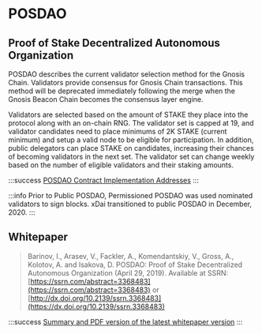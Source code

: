 ---
---

# POSDAO

## Proof of Stake Decentralized Autonomous Organization

POSDAO describes the current validator selection method for the Gnosis Chain.  Validators provide consensus for Gnosis Chain transactions. This method will be deprecated immediately following the merge when the Gnosis Beacon Chain becomes the consensus layer engine.

Validators are selected based on the amount of STAKE they place into the protocol along with an on-chain RNG. The validator set is capped at 19, and validator candidates need to place minimums of 2K STAKE (current minimum) and setup a valid node to be eligible for participation. In addition, public delegators can place STAKE on candidates, increasing their chances of becoming validators in the next set. The validator set can change weekly based on the number of eligible validators and their staking amounts.

:::success [POSDAO Contract Implementation Addresses](https://github.com/poanetwork/poa-chain-spec/blob/dai/contracts.json#L9)
:::

:::info
Prior to Public POSDAO, Permissioned POSDAO was used nominated validators to sign blocks. xDai transitioned to public POSDAO in December, 2020.
:::

## Whitepaper

> Barinov, I., Arasev, V., Fackler, A., Komendantskiy, V., Gross, A., Kolotov, A. and Isakova, D. POSDAO: Proof of Stake Decentralized Autonomous Organization (April 29, 2019). Available at SSRN: [https://ssrn.com/abstract=3368483](https://ssrn.com/abstract=3368483) or [http://dx.doi.org/10.2139/ssrn.3368483](https://dx.doi.org/10.2139/ssrn.3368483)

:::success [Summary and PDF version of the latest whitepaper version](https://forum.poa.network/t/posdao-white-paper/2208)
:::